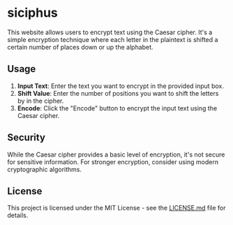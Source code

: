 # siciphus

This website allows users to encrypt text using the Caesar cipher. It's a simple encryption technique where each letter in the plaintext is shifted a certain number of places down or up the alphabet.

## Usage

1. **Input Text**: Enter the text you want to encrypt in the provided input box.
2. **Shift Value**: Enter the number of positions you want to shift the letters by in the cipher.
3. **Encode**: Click the "Encode" button to encrypt the input text using the Caesar cipher.

## Security

While the Caesar cipher provides a basic level of encryption, it's not secure for sensitive information. For stronger encryption, consider using modern cryptographic algorithms.

## License

This project is licensed under the MIT License - see the [LICENSE.md](LICENSE.md) file for details.
